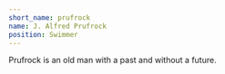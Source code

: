 ```yaml
---
short_name: prufrock
name: J. Alfred Prufrock
position: Swimmer
---
```

Prufrock is an old man with a past and without a future.
